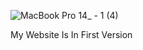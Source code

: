 ![MacBook Pro 14_ - 1 (4)](https://github.com/user-attachments/assets/f1fd3b64-39b8-4dcb-9915-ec546505cc84)

My Website Is In First Version
